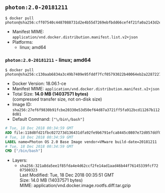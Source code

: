 ## `photon:2.0-20181211`

```console
$ docker pull photon@sha256:cff07540c4487088731d2e4b55d7269ebfbdd66cef4f21fa0a2143d2e3033b0f
```

-	Manifest MIME: `application/vnd.docker.distribution.manifest.list.v2+json`
-	Platforms:
	-	linux; amd64

### `photon:2.0-20181211` - linux; amd64

```console
$ docker pull photon@sha256:c130aab6834a3c49b7409e95fddf7fcf05793022b40064eb2a2287227f4ef9e1
```

-	Docker Version: 18.06.1-ce
-	Manifest MIME: `application/vnd.docker.distribution.manifest.v2+json`
-	Total Size: **14.0 MB (14037571 bytes)**  
	(compressed transfer size, not on-disk size)
-	Image ID: `sha256:27ef6f9830b91fcbe20330e53d50ef64d87a3721ff5fa912bcd11267b1128d81`
-	Default Command: `["\/bin\/bash"]`

```dockerfile
# Tue, 18 Dec 2018 00:34:59 GMT
ADD file:118d8fd21fbc027273d136431dfa92fe9b6791efca8445c0807e72d057ddf0ec in / 
# Tue, 18 Dec 2018 00:34:59 GMT
LABEL name=Photon OS 2.0 Base Image vendor=VMware build-date=20181211
# Tue, 18 Dec 2018 00:34:59 GMT
CMD ["/bin/bash"]
```

-	Layers:
	-	`sha256:321a8da5ee1f85fda4e4d62ccf2fe14ad1aad46b44f76145339fcf7207500323`  
		Last Modified: Tue, 18 Dec 2018 00:35:51 GMT  
		Size: 14.0 MB (14037571 bytes)  
		MIME: application/vnd.docker.image.rootfs.diff.tar.gzip
